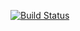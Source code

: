 [![Build Status](https://travis-ci.org/gamelinchpin/gamelinchpin.github.io.svg?branch=master)](https://travis-ci.org/gamelinchpin/gamelinchpin.github.io)